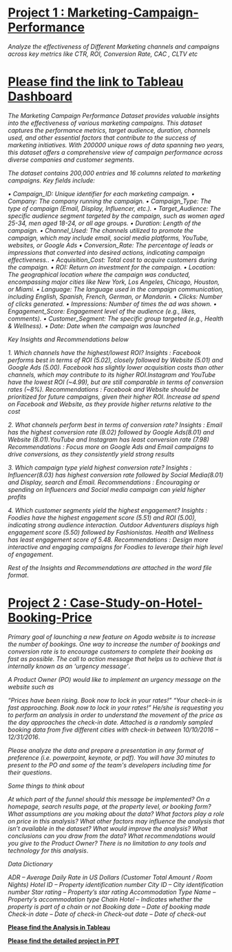 # [Project 1 : Marketing-Campaign-Performance](https://github.com/MohitKedia/Marketing-Campaign-Performance)

*Analyze the effectiveness of Different Marketing channels and campaigns across key metrics like CTR, ROI, Conversion Rate, CAC , CLTV etc*

# [Please find the link to Tableau Dashboard](https://public.tableau.com/app/profile/mohit.kedia/viz/MarketingCampaignPerformance_17260356654310/DimensionvsMeasures)

*The Marketing Campaign Performance Dataset provides valuable insights into the effectiveness of various marketing campaigns. This dataset captures the performance metrics, target audience, duration, channels used, and other essential factors that contribute to the success of marketing initiatives. With 200000 unique rows of data spanning two years, this dataset offers a comprehensive view of campaign performance across diverse companies and customer segments*.

*The dataset contains 200,000 entries and 16 columns related to marketing campaigns. Key fields include:*

*•	Campaign_ID: Unique identifier for each marketing campaign.
 •	Company: The company running the campaign.
 •	Campaign_Type: The type of campaign (Email, Display, Influencer, etc.).
 •	Target_Audience: The specific audience segment targeted by the campaign, such as women aged 25-34, men aged 18-24, or all age groups.
 •	Duration: Length of the campaign.
 •	Channel_Used: The channels utilized to promote the campaign, which may include email, social media platforms, YouTube, websites, or Google Ads 
 •	Conversion_Rate: The percentage of leads or impressions that converted into desired actions, indicating campaign effectiveness..
 •	Acquisition_Cost: Total cost to acquire customers during the campaign.
 •	ROI: Return on investment for the campaign.
 •	Location: The geographical location where the campaign was conducted, encompassing major cities like New York, Los Angeles, Chicago, Houston, or Miami.
 •	Language: The language used in the campaign communication, including English, Spanish, French, German, or Mandarin.
 •	Clicks: Number of clicks generated.
 •	Impressions: Number of times the ad was shown.
 •	Engagement_Score: Engagement level of the audience (e.g., likes, comments).
 •	Customer_Segment: The specific group targeted (e.g., Health & Wellness).
 •	Date: Date when the campaign was launched*

*Key Insights and Recommendations below*

*1. Which channels have the highest/lowest ROI?*
*Insights : Facebook performs best in terms of ROI (5.02), closely followed by Website (5.01) and Google Ads (5.00). Facebook has slightly lower acquisition costs than other channels, which may contribute to its higher ROI.Instagram and YouTube have the lowest ROI (~4.99), but are still comparable in terms of conversion rates (~8%).
Recommendations : Facebook and Website should be prioritized for future campaigns, given their higher ROI. Increase ad spend on Facebook and Website, as they provide higher returns relative to the cost*

*2. What channels perform best in terms of conversion rate?*
*Insights : Email has the highest conversion rate (8.02) followed by Google Ads(8.01) and Website (8.01).YouTube and Instagram has least conversion rate (7.98)
Recommendations : Focus more on Google Ads and Email campaigns to drive conversions, as they consistently yield strong results*
 
*3. Which campaign type yield highest conversion rate?*
*Insights : Influencer(8.03) has highest conversion rate followed by Social Media(8.01) and Display, search and Email.
 Recommendations : Encouraging or spending on Influencers and Social media campaign can yield higher profits*


*4. Which customer segments yield the highest engagement?*
*Insights : Foodies have the highest engagement score (5.51) and ROI (5.00),  indicating strong audience interaction. Outdoor Adventurers displays high engagement score (5.50) followed by Fashionistas. Health and Wellness has least engagement score of 5.48.
Recommendations : Design more interactive and engaging campaigns for Foodies to leverage their high level of engagement*.

*Rest of the Insights and Recommendations are attached in the word file format*.

# [Project 2 : Case-Study-on-Hotel-Booking-Price](https://github.com/MohitKedia/Case-Study-on-Hotel-Booking-Price)

*Primary goal of launching a new feature on Agoda website is to increase the number of bookings. One way to increase the number of bookings and conversion rate is to encourage customers to complete their booking as fast as possible. The call to action message that helps us to achieve that is internally known as an ‘urgency message’*.

*A Product Owner (PO) would like to implement an urgency message on the website such as*

*“Prices have been rising. Book now to lock in your rates!”
“Your check-in is fast approaching. Book now to lock in your rates!”
He/she is requesting you to perform an analysis in order to understand the movement of the price as the day approaches the check-in date. Attached is a randomly sampled booking data from five different cities with check-in between 10/10/2016 – 12/31/2016*.

*Please analyze the data and prepare a presentation in any format of preference (i.e. powerpoint, keynote, or pdf). You will have 30 minutes to present to the PO and some of the team's developers including time for their questions*.

*Some things to think about*

*At which part of the funnel should this message be implemented? On a homepage, search results page, at the property level, or booking form?
What assumptions are you making about the data?
What factors play a role on price in this analysis?
What other factors may influence the analysis that isn’t available in the dataset? What would improve the analysis?
What conclusions can you draw from the data?
What recommendations would you give to the Product Owner?
There is no limitation to any tools and technology for this analysis*.

*Data Dictionary*

*ADR – Average Daily Rate in US Dollars (Customer Total Amount / Room Nights) Hotel ID – Property identification number City ID – City identification number Star rating – Property’s star rating Accommodation Type Name – Property’s accommodation type Chain Hotel – Indicates whether the property is part of a chain or not Booking date – Date of booking made Check-in date – Date of check-in Check-out date – Date of check-out*

**[Please find the Analysis in Tableau](https://public.tableau.com/app/profile/mohit.kedia/viz/Hotel_Booking_Case_Study/AccomodationType)**

**[Please find the detailed project in PPT](https://github.com/MohitKedia/Case-Study-on-Hotel-Booking-Price/blob/main/Hotel%20Booking%20Price%20Analysis%20Agoda.pdf)**




